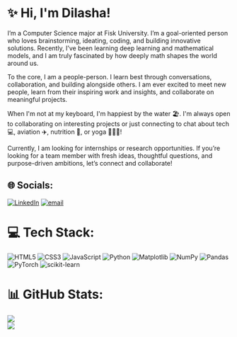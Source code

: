 # ✨ Hi, I'm Dilasha! 
I’m a Computer Science major at Fisk University. I’m a goal-oriented person who loves brainstorming, ideating, coding, and building innovative solutions. Recently, I’ve been learning deep learning and mathematical models, and I am truly fascinated by how deeply math shapes the world around us. 

To the core, I am a people-person. I learn best through conversations, collaboration, and building alongside others. I am ever excited to meet new people, learn from their inspiring work and insights, and collaborate on meaningful projects. 

When I'm not at my keyboard, I'm happiest by the water 🏖. I'm always open to collaborating on interesting projects or just connecting to chat about tech 💻, aviation ✈️, nutrition 🥝, or yoga 🧘🏻‍♀️!

Currently, I am looking for internships or research opportunities. If you’re looking for a team member with fresh ideas, thoughtful questions, and purpose-driven ambitions, let’s connect and collaborate! 


## 🌐 Socials:
[![LinkedIn](https://img.shields.io/badge/LinkedIn-%230077B5.svg?logo=linkedin&logoColor=white)](https://linkedin.com/in/https://www.linkedin.com/in/dilasha-pant-9101851b7/) [![email](https://img.shields.io/badge/Email-D14836?logo=gmail&logoColor=white)](mailto:pantdilasha2@gmail.com) 
<br>

# 💻 Tech Stack:
![HTML5](https://img.shields.io/badge/html5-%23E34F26.svg?style=for-the-badge&logo=html5&logoColor=white) ![CSS3](https://img.shields.io/badge/css3-%231572B6.svg?style=for-the-badge&logo=css3&logoColor=white) ![JavaScript](https://img.shields.io/badge/javascript-%23323330.svg?style=for-the-badge&logo=javascript&logoColor=%23F7DF1E) ![Python](https://img.shields.io/badge/python-3670A0?style=for-the-badge&logo=python&logoColor=ffdd54) ![Matplotlib](https://img.shields.io/badge/Matplotlib-%23ffffff.svg?style=for-the-badge&logo=Matplotlib&logoColor=black) ![NumPy](https://img.shields.io/badge/numpy-%23013243.svg?style=for-the-badge&logo=numpy&logoColor=white) ![Pandas](https://img.shields.io/badge/pandas-%23150458.svg?style=for-the-badge&logo=pandas&logoColor=white) ![PyTorch](https://img.shields.io/badge/PyTorch-%23EE4C2C.svg?style=for-the-badge&logo=PyTorch&logoColor=white) ![scikit-learn](https://img.shields.io/badge/scikit--learn-%23F7931E.svg?style=for-the-badge&logo=scikit-learn&logoColor=white)
<br>
# 📊 GitHub Stats:
![](https://github-readme-stats.vercel.app/api?username=P-dilasha-004&theme=dark&hide_border=false&include_all_commits=false&count_private=false)<br/>
![](https://github-readme-stats.vercel.app/api/top-langs/?username=P-dilasha-004&theme=dark&hide_border=false&include_all_commits=false&count_private=false&layout=compact)

<!-- Proudly created with GPRM ( https://gprm.itsvg.in ) -->
